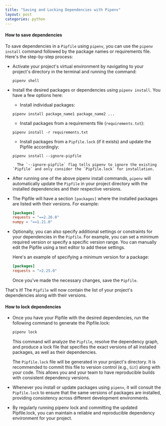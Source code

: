 ```yaml
---
title: "Saving and Locking Dependencies with Pipenv"
layout: post
categories: python
---
```


#### How to save dependencies

To save dependencies in a `Pipfile` using `pipenv`, you can use the `pipenv install` command followed by the package names or requirements file. Here's the step-by-step process:

* Activate your project's virtual environment by navigating to your project's directory in the terminal and running the command:

    ```shell
    pipenv shell
    ```

* Install the desired packages or dependencies using `pipenv install`. You have a few options here:

    * Install individual packages:
    ```shell
    pipenv install package_name1 package_name2 ...
    ```

    * Install packages from a requirements file (`requirements.txt`):
    ```shell
    pipenv install -r requirements.txt
    ```

    * Install packages from a `Pipfile.lock` (if it exists) and update the Pipfile accordingly:
    ```shell
    pipenv install --ignore-pipfile
    ```

        The `--ignore-pipfile` flag tells pipenv to ignore the existing `Pipfile` and only consider the `Pipfile.lock` for installation.

* After running one of the above pipenv install commands, `pipenv` will automatically update the `Pipfile` in your project directory with the installed dependencies and their respective versions.

* The Pipfile will have a section `[packages]` where the installed packages are listed with their versions. For example:

    ```toml
    [packages]
    requests = "==2.26.0"
    numpy = "==1.21.0"
    ```

* Optionally, you can also specify additional settings or constraints for your dependencies in the `Pipfile`. For example, you can set a minimum required version or specify a specific version range. You can manually edit the Pipfile using a text editor to add these settings.

    Here's an example of specifying a minimum version for a package:

    ```toml
    [packages]
    requests = ">2.25.0"
    ```

    Once you've made the necessary changes, save the `Pipfile`.


That's it! The `Pipfile` will now contain the list of your project's dependencies along with their versions.

#### How to lock dependencies

* Once you have your Pipfile with the desired dependencies, run the following command to generate the Pipfile.lock:

    ```bash
    pipenv lock
    ```

    This command will analyze the `Pipfile`, resolve the dependency graph, and produce a lock file that specifies the exact versions of all installed packages, as well as their dependencies.

    The `Pipfile.lock` file will be generated in your project's directory. It is recommended to commit this file to version control (e.g., `Git`) along with your code. This allows you and your team to have reproducible builds with consistent dependency versions.

* Whenever you install or update packages using `pipenv`, it will consult the `Pipfile.lock` to ensure that the same versions of packages are installed, providing consistency across different development environments.

* By regularly running pipenv lock and committing the updated Pipfile.lock, you can maintain a reliable and reproducible dependency environment for your project.